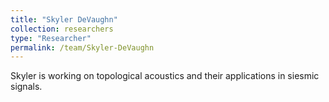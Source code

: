 ```yaml
---
title: "Skyler DeVaughn"
collection: researchers
type: "Researcher"
permalink: /team/Skyler-DeVaughn
---
```


Skyler is working on topological acoustics and their applications in siesmic signals. 
